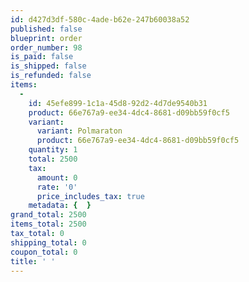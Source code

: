 ```yaml
---
id: d427d3df-580c-4ade-b62e-247b60038a52
published: false
blueprint: order
order_number: 98
is_paid: false
is_shipped: false
is_refunded: false
items:
  -
    id: 45efe899-1c1a-45d8-92d2-4d7de9540b31
    product: 66e767a9-ee34-4dc4-8681-d09bb59f0cf5
    variant:
      variant: Polmaraton
      product: 66e767a9-ee34-4dc4-8681-d09bb59f0cf5
    quantity: 1
    total: 2500
    tax:
      amount: 0
      rate: '0'
      price_includes_tax: true
    metadata: {  }
grand_total: 2500
items_total: 2500
tax_total: 0
shipping_total: 0
coupon_total: 0
title: ' '
---
```

